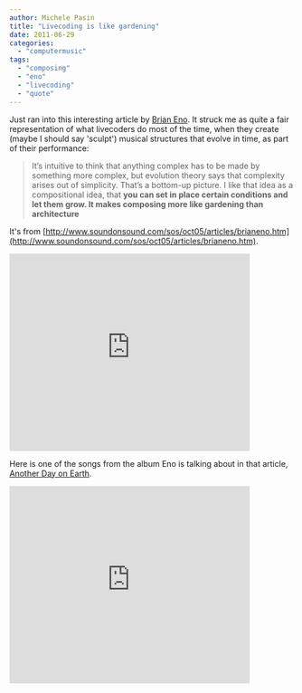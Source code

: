```yaml
---
author: Michele Pasin
title: "Livecoding is like gardening"
date: 2011-06-29
categories: 
  - "computermusic"
tags: 
  - "composing"
  - "eno"
  - "livecoding"
  - "quote"
---
```


Just ran into this interesting article by [Brian Eno](http://en.wikipedia.org/wiki/Brian_Eno). It struck me as quite a fair representation of what livecoders do most of the time, when they create (maybe I should say 'sculpt') musical structures that evolve in time, as part of their performance:

> It’s intuitive to think that anything complex has to be made by something more complex, but evolution theory says that complexity arises out of simplicity. That’s a bottom-up picture. I like that idea as a compositional idea, that **you can set in place certain conditions and let them grow. It makes composing more like gardening than architecture**

It's from [http://www.soundonsound.com/sos/oct05/articles/brianeno.htm](http://www.soundonsound.com/sos/oct05/articles/brianeno.htm).

<iframe width="425" height="349" src="https://www.youtube.com/embed/e6K67aaEYA0" frameborder="0" allowfullscreen></iframe>

Here is one of the songs from the album Eno is talking about in that article, [Another Day on Earth](http://en.wikipedia.org/wiki/Another_Day_on_Earth).

<iframe width="425" height="349" src="https://www.youtube.com/embed/NBnvRNDAKRc" frameborder="0" allowfullscreen></iframe>
